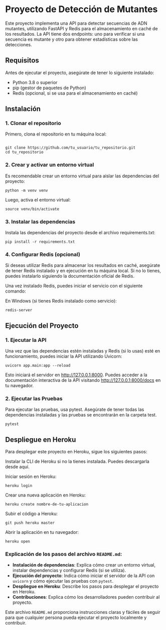 # Proyecto de Detección de Mutantes

Este proyecto implementa una API para detectar secuencias de ADN mutantes, utilizando FastAPI y Redis para el almacenamiento en caché de los resultados. La API tiene dos endpoints: uno para verificar si una secuencia es mutante y otro para obtener estadísticas sobre las detecciones.

## Requisitos

Antes de ejecutar el proyecto, asegúrate de tener lo siguiente instalado:

- Python 3.8 o superior
- pip (gestor de paquetes de Python)
- Redis (opcional, si se usa para el almacenamiento en caché)

## Instalación

### 1. Clonar el repositorio

Primero, clona el repositorio en tu máquina local:

```

git clone https://github.com/tu_usuario/tu_repositorio.git
cd tu_repositorio

```


### 2. Crear y activar un entorno virtual
Es recomendable crear un entorno virtual para aislar las dependencias del proyecto:


```
python -m venv venv
```

Luego, activa el entorno virtual:

```
source venv/bin/activate
```


### 3. Instalar las dependencias
Instala las dependencias del proyecto desde el archivo requirements.txt:

```
pip install -r requirements.txt
```

### 4. Configurar Redis (opcional)

Si deseas utilizar Redis para almacenar los resultados en caché, asegúrate de tener Redis instalado y en ejecución en tu máquina local. Si no lo tienes, puedes instalarlo siguiendo la documentación oficial de Redis.

Una vez instalado Redis, puedes iniciar el servicio con el siguiente comando:

En Windows (si tienes Redis instalado como servicio):

```
redis-server
```


## Ejecución del Proyecto

### 1. Ejecutar la API
Una vez que las dependencias estén instaladas y Redis (si lo usas) esté en funcionamiento, puedes iniciar la API utilizando Uvicorn:

```
uvicorn app.main:app --reload
```

Esto iniciará el servidor en http://127.0.0.1:8000. Puedes acceder a la documentación interactiva de la API visitando http://127.0.0.1:8000/docs en tu navegador.

### 2. Ejecutar las Pruebas
Para ejecutar las pruebas, usa pytest. Asegúrate de tener todas las dependencias instaladas y las pruebas se encontrarán en la carpeta test.

```
pytest
```


## Despliegue en Heroku
Para desplegar este proyecto en Heroku, sigue los siguientes pasos:

Instalar la CLI de Heroku si no la tienes instalada. Puedes descargarla desde aquí.

Iniciar sesión en Heroku:

```
heroku login
```

Crear una nueva aplicación en Heroku:

```
heroku create nombre-de-tu-aplicacion
```

Subir el código a Heroku:

```
git push heroku master
```


Abrir la aplicación en tu navegador:

```
heroku open
```



### Explicación de los pasos del archivo `README.md`:
- **Instalación de dependencias**: Explica cómo crear un entorno virtual, instalar dependencias y configurar Redis (si se utiliza).
- **Ejecución del proyecto**: Indica cómo iniciar el servidor de la API con `uvicorn` y cómo ejecutar las pruebas con `pytest`.
- **Despliegue en Heroku**: Describe los pasos para desplegar el proyecto en Heroku.
- **Contribuciones**: Explica cómo los desarrolladores pueden contribuir al proyecto.

Este archivo `README.md` proporciona instrucciones claras y fáciles de seguir para que cualquier persona pueda ejecutar el proyecto localmente y contribuir.
